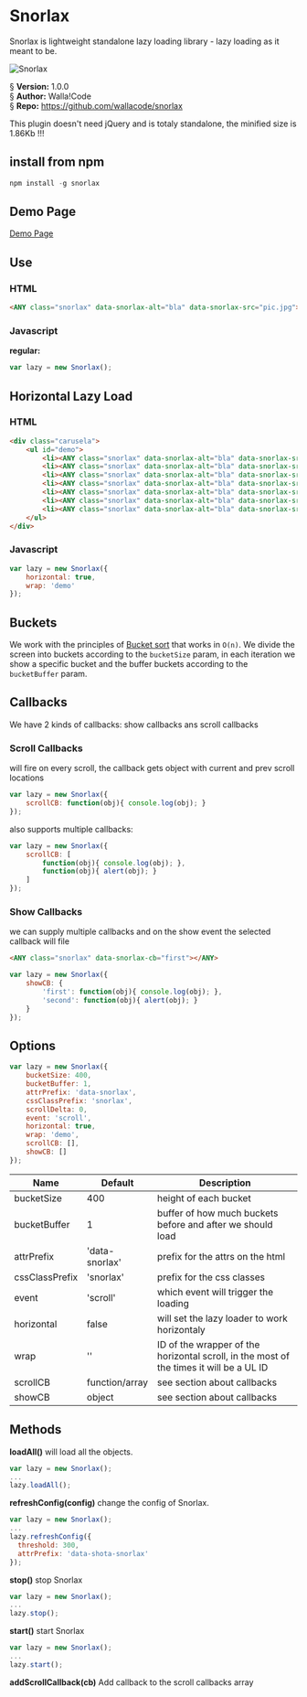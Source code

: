 # Snorlax

Snorlax is lightweight standalone lazy loading library - lazy loading as it meant to be.

![Snorlax](http://cdn.bulbagarden.net/upload/thumb/f/fb/143Snorlax.png/250px-143Snorlax.png)

§    __Version:__ 1.0.0  
§    __Author:__ Walla!Code  
§    __Repo:__ https://github.com/wallacode/snorlax  

This plugin doesn't need jQuery and is totaly standalone, the minified size is 1.86Kb !!!

## install from npm
```javascript
npm install -g snorlax
```

## Demo Page
[Demo Page](https://wallacode.github.io/snorlax/)

## Use
### HTML
```html
<ANY class="snorlax" data-snorlax-alt="bla" data-snorlax-src="pic.jpg"></ANY>
```

### Javascript
__regular:__
```javascript
var lazy = new Snorlax();
```

## Horizontal Lazy Load
### HTML
```html
<div class="carusela">
	<ul id="demo">
		<li><ANY class="snorlax" data-snorlax-alt="bla" data-snorlax-src="pic.jpg"></ANY></li>
		<li><ANY class="snorlax" data-snorlax-alt="bla" data-snorlax-src="pic.jpg"></ANY></li>
		<li><ANY class="snorlax" data-snorlax-alt="bla" data-snorlax-src="pic.jpg"></ANY></li>
		<li><ANY class="snorlax" data-snorlax-alt="bla" data-snorlax-src="pic.jpg"></ANY></li>
		<li><ANY class="snorlax" data-snorlax-alt="bla" data-snorlax-src="pic.jpg"></ANY></li>
		<li><ANY class="snorlax" data-snorlax-alt="bla" data-snorlax-src="pic.jpg"></ANY></li>
		<li><ANY class="snorlax" data-snorlax-alt="bla" data-snorlax-src="pic.jpg"></ANY></li>
	</ul>
</div>
```

### Javascript
```javascript
var lazy = new Snorlax({
	horizontal: true,
	wrap: 'demo'
});
```

## Buckets
We work with the principles of [Bucket sort](https://en.wikipedia.org/wiki/Bucket_sort) that works in ```O(n)```.
We divide the screen into buckets according to the ```bucketSize``` param, in each iteration we show a specific bucket and the buffer buckets according to the ```bucketBuffer``` param.

## Callbacks
We have 2 kinds of callbacks: show callbacks ans scroll callbacks

### Scroll Callbacks
will fire on every scroll, the callback gets object with current and prev scroll locations
```javascript
var lazy = new Snorlax({
    scrollCB: function(obj){ console.log(obj); }
});
```
also supports multiple callbacks:
```javascript
var lazy = new Snorlax({
    scrollCB: [
        function(obj){ console.log(obj); },
        function(obj){ alert(obj); }
    ]
});
```

### Show Callbacks
we can supply multiple callbacks and on the show event the selected callback will file

```html
<ANY class="snorlax" data-snorlax-cb="first"></ANY>
```

```javascript
var lazy = new Snorlax({
    showCB: {
        'first': function(obj){ console.log(obj); },
        'second': function(obj){ alert(obj); }
    }
});
```

## Options
```javascript
var lazy = new Snorlax({
	bucketSize: 400,
	bucketBuffer: 1,
	attrPrefix: 'data-snorlax',
	cssClassPrefix: 'snorlax',
	scrollDelta: 0,
	event: 'scroll',
	horizontal: true,
	wrap: 'demo',
    scrollCB: [],
    showCB: []
});
```
 Name               | Default        | Description
--------------------|----------------|-------------------
bucketSize          | 400            | height of each bucket
bucketBuffer        | 1              | buffer of how much buckets before and after we should load
attrPrefix          | 'data-snorlax' | prefix for the attrs on the html
cssClassPrefix      | 'snorlax'      | prefix for the css classes
event               | 'scroll'       | which event will trigger the loading
horizontal          | false          | will set the lazy loader to work horizontaly
wrap                | ''             | ID of the wrapper of the horizontal scroll, in the most of the times it will be a UL ID
scrollCB            | function/array | see section about callbacks
showCB              | object         | see section about callbacks

## Methods

__loadAll()__
will load all the objects.
```javascript
var lazy = new Snorlax();
...
lazy.loadAll();
```

__refreshConfig(config)__
change the config of Snorlax.
```javascript
var lazy = new Snorlax();
...
lazy.refreshConfig({
  threshold: 300,
  attrPrefix: 'data-shota-snorlax'
});
```

__stop()__
stop Snorlax
```javascript
var lazy = new Snorlax();
...
lazy.stop();
```

__start()__
start Snorlax
```javascript
var lazy = new Snorlax();
...
lazy.start();
```

__addScrollCallback(cb)__
Add callback to the scroll callbacks array
